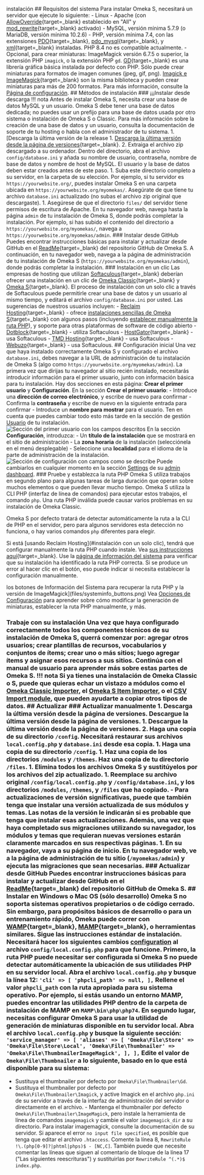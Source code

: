 instalación ## Requisitos del sistema Para instalar Omeka S, necesitará un servidor que ejecute lo siguiente: - Linux - Apache (con [AllowOverride](https://httpd.apache.org/docs/2.4/mod/core.html#allowoverride){target=_blank} establecido en "All" y [mod_rewrite](http://httpd.apache.org/docs/current/mod/mod_rewrite.html){target=_blank} activado) - MySQL, versión mínima 5.7.9 (o MariaDB, versión mínima 10.2.6) - PHP, versión mínima 7.4, con las extensiones [PDO](http://php.net/manual/en/intro.pdo.php){target=_blank}, [pdo_mysql](http://php.net/manual/en/ref.pdo-mysql.php){target=_blank}, y [xml](http://php.net/manual/en/intro.xml.php){target=_blank} instaladas. PHP 8.4 no es compatible actualmente. - Opcional, para crear miniaturas: ImageMagick versión 6.7.5 o superior, la extensión PHP `imagick`, o la extensión PHP `gd`. [GD](https://secure.php.net/manual/en/intro.image.php){target=_blank} es una librería gráfica básica instalada por defecto con PHP. Sólo puede crear miniaturas para formatos de imagen comunes (jpeg, gif, png). [Imagick e ImageMagick](https://www.imagemagick.org){target=_blank} son la misma biblioteca y pueden crear miniaturas para más de 200 formatos. Para más información, consulte la [Página de configuración](configuration.md#thumbnails). ## Métodos de instalación ### ¡¡¡Instalar desde descarga !!! nota Antes de instalar Omeka S, necesita crear una base de datos MySQL y un usuario. Omeka S debe tener una base de datos dedicada; no puedes usar un prefijo para una base de datos usada por otro sistema o instalación de Omeka S o Classic. Para más información sobre la creación de una base de datos y un usuario, consulta la documentación de soporte de tu hosting o habla con el administrador de tu sistema. 1. [Descarga la última versión de la release 1. [Descarga la última versión desde la página de versiones](https://omeka.org/s/download/){target=_blank}. 2. Extraiga el archivo zip descargado a su ordenador. Dentro del directorio, abra el archivo `config/database.ini` y añada su nombre de usuario, contraseña, nombre de base de datos y nombre de host de MySQL. El usuario y la base de datos deben estar creados antes de este paso. 1. Suba este directorio completo a su servidor, en la carpeta de su elección. Por ejemplo, si tu servidor es `https://yourwebsite.org/`, puedes instalar Omeka S en una carpeta ubicada en `https://yourwebsite.org/myomekas/`. Asegúrate de que tiene tu archivo `database.ini` actualizado (no subas el archivo zip original que descargaste). 1. Asegúrese de que el directorio `files/` del servidor tiene permisos de escritura de Apache. En tu navegador web, navega hasta la página `admin` de tu instalación de Omeka S, donde podrás completar la instalación. Por ejemplo, si has subido el contenido del directorio a `https://yourwebsite.org/myomekas/`, navega a `https://yourwebsite.org/myomekas/admin`. ### Instalar desde GitHub Puedes encontrar instrucciones básicas para instalar y actualizar desde GitHub en el [ReadMe](https://github.com/omeka/omeka-s/blob/develop/README.md){target=_blank} del repositorio GitHub de Omeka S. A continuación, en tu navegador web, navega a la página de administración de tu instalación de Omeka S (`https://yourwebsite.org/myomekas/admin`), donde podrás completar la instalación. ### Instalación en un clic Las empresas de hosting que utilizan [Softaculous](https://softaculous.com/){target=_blank} deberían ofrecer una instalación en un clic de [Omeka Classic](https://www.softaculous.com/softaculous/apps/educational/Omeka){target=_blank} y [Omeka S](https://www.softaculous.com/softaculous/apps/others/Omeka_S){target=_blank}. El proceso de instalación con un solo clic a través de Softaculous puede permitirle crear una base de datos y un usuario al mismo tiempo, y editará el archivo `config/database.ini` por usted. Las sugerencias de nuestros usuarios incluyen: - [Reclaim Hosting](https://reclaimhosting.com/){target=_blank} - ofrece [instalaciones sencillas de Omeka S](https://support.reclaimhosting.com/hc/en-us/sections/204007617-Omeka){target=_blank} con algunos pasos (incluyendo [establecer manualmente la ruta PHP](#test-and-set-the-php-path)), y soporte para otras plataformas de software de código abierto - [Dotblock](http://www.dotblock.com){target=_blank} - utiliza Softaculous - [HostGator](http://hostgator.com){target=_blank} - usa Softaculous - [TMD Hosting](https://www.tmdhosting.com){target=_blank} - usa Softaculous - [Webuzo](http://webuzo.com){target=_blank} - usa Softaculous. ## Configuración inicial Una vez que haya instalado correctamente Omeka S y configurado el archivo `database.ini`, debes navegar a la URL de administración de tu instalación de Omeka S (algo como `https://yourwebsite.org/myomekas/admin`). La primera vez que dirijas tu navegador al sitio recién instalado, necesitarás introducir información para el primer usuario, junto con información básica para tu instalación. Hay dos secciones en esta página: **Crear el primer usuario** y **Configuración**. En la sección **Crear el primer usuario**: - Introduce una **dirección de correo electrónico**, y escribe de nuevo para confirmar - Confirma la **contraseña** y escribe de nuevo en la siguiente entrada para confirmar - Introduce un **nombre para mostrar** para el usuario. Ten en cuenta que puedes cambiar todo esto más tarde en la sección de gestión [Usuario](admin/users.md) de tu instalación. ![Sección del primer usuario con los campos descritos](files/installOmekaS1.png) En la sección **Configuración**, introduzca: - Un **título de la instalación** que se mostrará en el sitio de administración - La **zona horaria** de la instalación (selecciónela en el menú desplegable) - Seleccione una **localidad** para el idioma de la parte de administración de la instalación. ![Sección de configuración con campos como se describe](files/installOmekaS2.png) Puede cambiarlos en cualquier momento en la sección [Settings](admin/settings.md) de su [admin dashboard](admin-dashboard.md). ### Pruebe y establezca la ruta PHP Omeka S utiliza trabajos en segundo plano para algunas tareas de larga duración que operan sobre muchos elementos o que pueden llevar mucho tiempo. Omeka S utiliza la CLI PHP (interfaz de línea de comandos) para ejecutar estos trabajos, el comando `php`. Una ruta PHP inválida puede causar varios problemas en su instalación de Omeka Classic. 

Omeka S por defecto tratará de detectar automáticamente la ruta a la CLI de PHP en el servidor, pero para algunos servidores esta detección no funciona, o hay varios comandos `php` diferentes para elegir. 

Si está [usando Reclaim Hosting](#instalación con un solo clic), tendrá que configurar manualmente la ruta PHP cuando instale. Vea [sus instrucciones aquí](https://support.reclaimhosting.com/hc/en-us/articles/1500005620481#omeka-s){target=_blank}. Use la [página de información del sistema](admin-dashboard.md#system-information) para verificar que su instalación ha identificado la ruta PHP correcta. Si se produce un error al hacer clic en el botón, eso puede indicar si necesita establecer la configuración manualmente. 

los botones de Información del Sistema para recuperar la ruta PHP y la versión de ImageMagick](files/systeminfo_buttons.png) Vea [Opciones de Configuración](configuration.md) para aprender sobre cómo modificar la generación de miniaturas, establecer la ruta PHP manualmente, y más. 

### Trabaje con su instalación Una vez que haya configurado correctamente todos los componentes técnicos de su instalación de Omeka S, querrá comenzar por: agregar otros usuarios; crear plantillas de recursos, vocabularios y conjuntos de ítems; crear uno o más sitios; luego agregar ítems y asignar esos recursos a sus sitios. Continúa con el manual de usuario para aprender más sobre estas partes de Omeka S. !!! nota Si ya tienes una instalación de Omeka Classic o S, puede que quieras echar un vistazo a módulos como el [Omeka Classic Importer](modules/omekaCimporter.md), el [Omeka S Item Importer](modules/ositemimporter.md), o el [CSV Import module](modules/csvimport.md), que pueden ayudarte a copiar otros tipos de datos. ## Actualizar ### Actualizar manualmente 1. Descarga la última versión desde la página de versiones. Descargue la última versión desde la página de versiones. 1. Descargue la última versión desde la página de versiones. 2. Haga una copia de su directorio `/config`. Necesitará restaurar sus archivos `local.config.php` y `database.ini` desde esa copia. 1. Haga una copia de su directorio `/config`. 1. Haz una copia de los directorios `/modules` y `/themes`. Haz una copia de tu directorio `/files`. 1. Elimina todos los archivos Omeka S y sustitúyelos por los archivos del zip actualizado. 1. Reemplace su archivo original `/config/local.config.php` y `/config/database.ini`, y los directorios `/modules`, `/themes`, y `/files` que ha copiado. - Para actualizaciones de versión significativas, puede que también tenga que instalar una versión actualizada de sus módulos y temas. Las notas de la versión le indicarán si es probable que tenga que instalar esas actualizaciones. Además, una vez que haya completado sus migraciones utilizando su navegador, los módulos y temas que requieran nuevas versiones estarán claramente marcados en sus respectivas páginas. 1. En su navegador, vaya a su página de inicio. En tu navegador web, ve a la página de administración de tu sitio (`/myomekas/admin`) y ejecuta las migraciones que sean necesarias. ### Actualizar desde GitHub Puedes encontrar instrucciones básicas para instalar y actualizar desde GitHub en el [ReadMe](https://github.com/omeka/omeka-s/blob/develop/README.md){target=_blank} del repositorio GitHub de Omeka S. ## Instalar en Windows o Mac OS (sólo desarrollo) Omeka S no soporta sistemas operativos propietarios o de código cerrado. Sin embargo, para **propósitos básicos de desarrollo** o para un entrenamiento rápido, Omeka puede correr con [WAMP](http://www.wampserver.com){target=_blank}, [MAMP](https://www.mamp.info){target=_blank}, o herramientas similares. Sigue las instrucciones estándar de instalación. Necesitará hacer los siguientes cambios [configuration](configuration.md) al archivo `config/local.config.php` para que funcione. Primero, la ruta PHP puede necesitar ser configurada si Omeka S no puede detectar automáticamente la ubicación de sus utilidades PHP en su servidor local. Abra el archivo `local.config.php` y busque la línea 12: ``` 'cli' => [ 'phpcli_path' => null, ], ``` Rellene el valor `phpcli_path` con la ruta apropiada para su sistema operativo. Por ejemplo, si estás usando un entorno MAMP, puedes encontrar las utilidades PHP dentro de la carpeta de instalación de MAMP en `MAMP\bin\php\php74`. En segundo lugar, necesitas configurar Omeka S para usar la utilidad de generación de miniaturas disponible en tu servidor local. Abra el archivo `local.config.php` y busque la siguiente sección: ``` 'service_manager' => [ 'aliases' => [ 'Omeka\File\Store' => 'Omeka\File\Store\Local', 'Omeka\File\Thumbnailer' => 'Omeka\File\ThumbnailerImageMagick', ], ], ``` Edite el valor de `Omeka\File\Thumbnailer` a lo siguiente, basado en lo que está disponible para su sistema:

- Sustituya el thumbnailer por defecto por `Omeka\File\Thumbnailer\Gd`.
- Sustituya el thumbnailer por defecto por `Omeka\File\Thumbnailer\Imagick`, y active Imagick en el archivo `php.ini` de su servidor a través de la interfaz de administración del servidor o directamente en el archivo. - Mantenga el thumbnailer por defecto `Omeka\File\Thumbnailer\ImageMagick`, pero instale la herramienta de línea de comandos `imagemagick` y cambie el valor `imagemagick_dir` a su directorio. Para instalar imagemagick, consulte la documentación de su servidor. Si aparece el error `no input file specified`, es posible que tenga que editar el archivo `.htaccess`. Comente la línea 8, `RewriteRule !\.(php[0-9]?|phtml|phps)$ - [NC,C]`. También puede que necesite comentar las líneas que siguen al comentario de bloque de la línea 17 ("Las siguientes reescrituras") y sustituirlas por `RewriteRule ^(.*)$ index.php`. 
